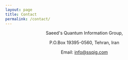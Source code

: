 ```yaml
---
layout: page
title: Contact
permalink: /contact/
---
```


<div style="text-align: center;">
Saeed's Quantum Information Group, 
  
  P.O.Box 19395-0560, Tehran, Iran  
  
  Email: info@ssqig.com
  
<br><br><br><br><br><br><br>
<br><br><br><br><br><br><br><br><br><br><br><br><br><br><br><br><br><br><br><br><br><br><br><br><br><br><br><br>


